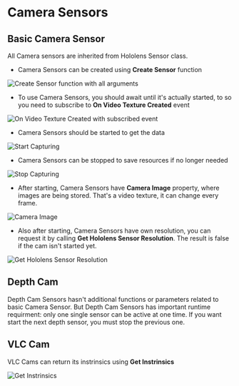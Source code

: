 # Camera Sensors

## Basic Camera Sensor

All Camera sensors are inherited from Hololens Sensor class. 

- Camera Sensors can be created using **Create Sensor** function

![Create Sensor function with all arguments](images/create-sensor.png)

- To use Camera Sensors, you should await until it's actually started, to so you need to subscribe to **On Video Texture Created** event

 ![On Video Texture Created with subscribed event](images/on-video-texture-created.png)

- Camera Sensors should be started to get the data

![Start Capturing](images/start-capturing.png)

- Camera Sensors can be stopped to save resources if no longer needed

![Stop Capturing](images/stop-capturing.png)

- After starting, Camera Sensors have **Camera Image** property, where images are being stored. That's a video texture, it can change every frame.

![Camera Image](images/camera-image.png)

- Also after starting, Camera Sensors have own resolution, you can request it by calling **Get Hololens Sensor Resolution**. The result is false if the cam isn't started yet.

![Get Hololens Sensor Resolution](images/get-hololens-sensor-resolution.png)

## Depth Cam

Depth Cam Sensors hasn't additional functions or parameters related to basic Camera Sensor. But Depth Cam Sensors has important runtime requirment: only one single sensor can be active at one time. If you want start the next depth sensor, you must stop the previous one.

## VLC Cam

VLC Cams can return its instrinsics using **Get Instrinsics**

![Get Instrinsics](images/get-intrinsics.png)

